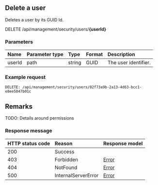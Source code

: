 ## Delete a user

Deletes a user by its GUID Id.

<span class="label label--delete">DELETE</span> /api/management/security/users/**{userId}**

### Parameters

| Name   | Parameter type | Type   | Format | Description          |
|:-------|:---------------|:-------|:-------|:---------------------|
| userId | path           | string | GUID   | The user identifier. |

### Example request

```http
DELETE: /api/management/security/users/82f73a9b-2a13-4d63-bcc1-e8ee5047b01c
```

## Remarks

TODO: Details around permissions

### Response message

| HTTP status code | Reason              | Response model                   |
|:-----------------|:--------------------|:---------------------------------|
| 200              | Success             |                                  |
| 403              | Forbidden           | [Error](/key-concepts/errors.md) |
| 404              | NotFound            | [Error](/key-concepts/errors.md) |
| 500              | InternalServerError | [Error](/key-concepts/errors.md) |